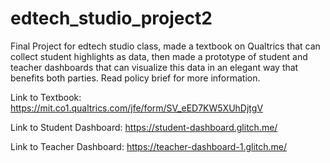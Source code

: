 # edtech_studio_project2
Final Project for edtech studio class, made a textbook on Qualtrics that can collect student highlights as data, then made a prototype of student and teacher dashboards that can visualize this data in an elegant way that benefits both parties. Read policy brief for more information.

Link to Textbook: https://mit.co1.qualtrics.com/jfe/form/SV_eED7KW5XUhDjtgV

Link to Student Dashboard: https://student-dashboard.glitch.me/

Link to Teacher Dashboard: https://teacher-dashboard-1.glitch.me/
